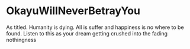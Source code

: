 # OkayuWillNeverBetrayYou
As titled. Humanity is dying. 
All is suffer and happiness is no where to be found. 
Listen to this as your dream getting crushed into the fading nothingness
